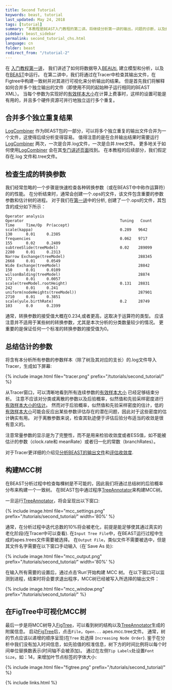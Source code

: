 ```yaml
---
title: Second Tutorial
keywords: beast, tutorial
last_updated: May 24, 2018
tags: [tutorial]
summary: “本教程是BEAST入门教程的第二讲。将继续分析第一讲的输出，问题的诊断，以及结果的总结。同时会介绍BEAST包里的logcombiner和treeannotator,以及其以外的应用程序Tracer和FigTree。”
sidebar: beast_sidebar
permalink: second_tutorial_chs.html
language: cn
folder: beast
redirect_from: "/tutorial-2"
---
```


在 [入门教程第一讲](first_tutorial)， 我们讲述了如何将数据导入[BEAUti](beauti), 建立模型和分析，以及在[BEAST](beast)中运行。
在第二讲中，我们将通过在Tracer中检查其输出文件，在Figtree中构建一致树并对其进行可视化来分析输出的结果。
但是首先我们将解释如何合并多个独立输出的文件（即使用不同的起始种子运行相同的BEAST XML）。
当每个参数为实现好的[有效样本大小](ess_tutorial)在计算上费事时，这样的设置可能是有用的，并且多个硬件资源可并行地独立运行多个重复。


## 合并多个独立重复结果
[LogCombiner](logcombiner) 作为BEAST包的一部分，可以将多个独立重复的输出文件合并为一个文件，这使得后续分析变得容易。
值得注意的是在合并输出结果时需要运行[LogCombiner](logcombiner) 两次，一次是合并.log文件，一次是合并.tree文件。
更多地关于如何使用[LogCombiner](logcombiner) 会在其[专门讲述页面](logcombiner)找到。
在本教程的后续部分，我们假定存在.log 文件和.tree文件。


## 检查生成的转换参数
我们经常忽略的一个步骤是快速检查各种转换参数（或在BEAST中中称作运算符）的的性能。
在分析结束时，通常会创建一个.ops的文件，该文件包含重要的参数参数和估计树的进程。
对于我们在[第一讲](first_tutorial)中的分析, 创建了一个.ops的文件，其包含的成分如下所示：

```
Operator analysis
Operator                                          Tuning   Count      Time     Time/Op  Pr(accept)
scale(kappa)                                      0.289   9642       130      0.01     0.2385      
frequencies                                       0.062   9717       155      0.02     0.2409      
subtreeSlide(treeModel)                           0.02    289099     2280     0.01     0.2313      
Narrow Exchange(treeModel)                                288345     2668     0.01     0.0549      
Wide Exchange(treeModel)                                  28842      150      0.01     0.0109      
wilsonBalding(treeModel)                                  28874      172      0.01     0.0057      
scale(treeModel.rootHeight)                       0.131   28831      242      0.01     0.241       
uniform(nodeHeights(treeModel))                           287901     2710     0.01     0.3851      
scale(yule.birthRate)                             0.2     28749      103      0.0      0.2399  
```

通常，转换参数的接受值大概在0.234,或者更高，这取决于运算符的类型。
应该注意并不适用于某些树的转换参数，尤其是本次分析的分类数量较少的情况。
更重要的是保证任何一个标准的转换参数的接受值为0。


## 总结估计的参数
将含有本分析所有参数的参数样本（除了树及其对应的支长）的.log文件导入Tracer，生成如下屏幕:

{% include image.html file="tracer.png" prefix="/tutorials/second_tutorial/" %}<br />

从Tracer窗口，可以清晰地看到所有连续参数的[有效样本大小](ess_tutorial) 已经足够结束分析。
注意不应该对分类或离散的参数以及后验概率，似然值和先验采样密度进行[有效样本大小的估计](ess_tutorial)。
然而对于后验概率，似然值和先验采样密度的估计，低的[有效样本大小](ess_tutorial)可能会反应出某些参数评估存在的潜在问题，因此对于这些密度的估计确实有用。
对于离散参数来说，检查其轨迹便于评估后验分布适当的收敛是很有意义的。

注意常量参数的显示是为了完整性，而不是用来检验收敛度或者ESS值，如不能被估计的参数（clock.rate和 meanRate）或者归一化的常数（branchRates）。

对于Tracer更详细的介绍见[分析BEAST的输出文件](analysing_beast_output)和[评估收敛度](tracer_convergence).


## 构建MCC树
在BEAST分析过程中检查每棵树是不可能的，因此我们将通过总结树的后验概率分布来构建一个一致树。
在BEAST包中通过程序[TreeAnnotator](treeannotator)来构建MCC树。

一旦运行[TreeAnnotator](treeannotator)，将会呈现出以下窗口:

{% include image.html file="mcc_settings.png" prefix="/tutorials/second_tutorial/" width='80%' %}<br />

通常，在分析过程中迭代总数的10%将会被老化，前提是能足够使其通过真实的老化阶段(在Tracer中可以查看).
在`Input Tree File`中，在BEAST运行过程中生成的apes.trees文件需要被选择。
在`Output File`，类似文件不需要被选中，但是其文件名字需要在以下窗口手动输入（在`Save As 处):

{% include image.html file="mcc_output.png" prefix="/tutorials/second_tutorial/" width='80%' %}<br />

在输入所有需要的设置后，通过点击‘Run’开始构建 MCC 树。
在以下窗口可以监测到进程，结束时将会要求退出程序，MCC树已经被写入所选择的输出文件：

{% include image.html file="mcc_window.png" prefix="/tutorials/second_tutorial/" %}<br />


## 在FigTree中可视化MCC树
最后一步是将MCC树导入[FigTree](figtree)，可以看到树的结构以及[TreeAnnotator](treeannotator)生成的附属信息。
启动[FigTree](figtree)后，点击`File`，`Open...` apes.mcc.tree文件。
通常，树的节点应该以递增的顺序呈现(在`Tree` 处选择 `Increasing Node Order`).
鉴于在分析中我们没有加入时间信息，如先验值的校准信息，树下方的时间比例将以每个时间单位替换数表示(时间轴不会被添加)。
通过在左侧`Tip Labels`处设置`Font Size`，如：14，来增加叶节点标签的字体大小:

{% include image.html file="figtree.png" prefix="/tutorials/second_tutorial/" %}<br />


{% include links.html %}
